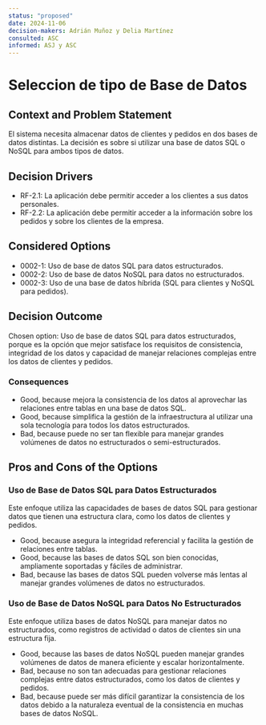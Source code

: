 ```yaml
---
status: "proposed"
date: 2024-11-06
decision-makers: Adrián Muñoz y Delia Martínez
consulted: ASC
informed: ASJ y ASC
---
```


# Seleccion de tipo de Base de Datos

## Context and Problem Statement

El sistema necesita almacenar datos de clientes y pedidos en dos bases de datos distintas. La decisión es sobre si utilizar una base de datos SQL o NoSQL para ambos tipos de datos.

## Decision Drivers

* RF-2.1: La aplicación debe permitir acceder a los clientes a sus datos personales.
* RF-2.2: La aplicación debe permitir acceder a la información sobre los pedidos y sobre los clientes de la empresa.

## Considered Options

* 0002-1: Uso de base de datos SQL para datos estructurados.
* 0002-2: Uso de base de datos NoSQL para datos no estructurados.
* 0002-3: Uso de una base de datos híbrida (SQL para clientes y NoSQL para pedidos).

## Decision Outcome

Chosen option: Uso de base de datos SQL para datos estructurados, porque es la opción que mejor satisface los requisitos de consistencia, integridad de los datos y capacidad de manejar relaciones complejas entre los datos de clientes y pedidos.

### Consequences

* Good, because mejora la consistencia de los datos al aprovechar las relaciones entre tablas en una base de datos SQL.
* Good, because simplifica la gestión de la infraestructura al utilizar una sola tecnología para todos los datos estructurados.
* Bad, because puede no ser tan flexible para manejar grandes volúmenes de datos no estructurados o semi-estructurados.

## Pros and Cons of the Options

### Uso de Base de Datos SQL para Datos Estructurados

Este enfoque utiliza las capacidades de bases de datos SQL para gestionar datos que tienen una estructura clara, como los datos de clientes y pedidos.

* Good, because asegura la integridad referencial y facilita la gestión de relaciones entre tablas.
* Good, because las bases de datos SQL son bien conocidas, ampliamente soportadas y fáciles de administrar.
* Bad, because las bases de datos SQL pueden volverse más lentas al manejar grandes volúmenes de datos no estructurados.

### Uso de Base de Datos NoSQL para Datos No Estructurados

Este enfoque utiliza bases de datos NoSQL para manejar datos no estructurados, como registros de actividad o datos de clientes sin una estructura fija.

* Good, because las bases de datos NoSQL pueden manejar grandes volúmenes de datos de manera eficiente y escalar horizontalmente.
* Bad, because no son tan adecuadas para gestionar relaciones complejas entre datos estructurados, como los datos de clientes y pedidos.
* Bad, because puede ser más difícil garantizar la consistencia de los datos debido a la naturaleza eventual de la consistencia en muchas bases de datos NoSQL.